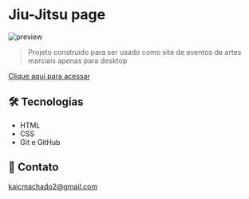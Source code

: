 # Jiu-Jitsu page 

![preview](./.github/jiu-jitsu-page.png)

>Projeto construido para ser usado como site de eventos de artes marciais apenas para desktop

[Clique aqui para acessar](https://kaicmachado.github.io/ArteSuave)

## 🛠 Tecnologias 

- HTML 
- CSS 
- Git e GitHub 

## 📱 Contato

kaicmachado2@gmail.com
